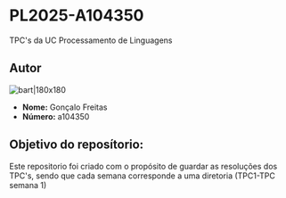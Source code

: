 # PL2025-A104350
TPC's da UC Processamento de Linguagens 
## Autor
![bart|180x180](upload://u7xIMz7O3AcynJgAJPJuCFsAkEA.png)
- **Nome:** Gonçalo Freitas  
- **Número:** a104350

## Objetivo do reposítorio: 
Este repositorio foi criado com o propósito de guardar as resoluções dos TPC's, sendo que cada semana corresponde a uma diretoria (TPC1-TPC semana 1)
